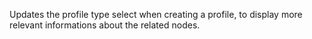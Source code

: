 Updates the profile type select when creating a profile, to display more relevant informations about the related nodes.
